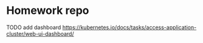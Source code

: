 # Homework repo

TODO add dashboard
https://kubernetes.io/docs/tasks/access-application-cluster/web-ui-dashboard/
